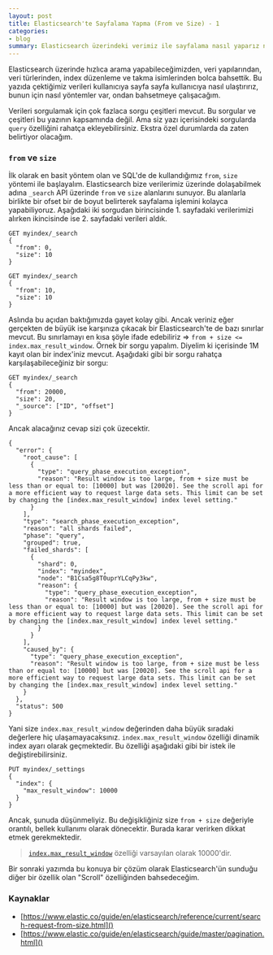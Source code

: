 ```yaml
---
layout: post
title: Elasticsearch'te Sayfalama Yapma (From ve Size) - 1
categories:
- blog
summary: Elasticsearch üzerindeki verimiz ile sayfalama nasıl yaparız ne gibi sorunlar bizi bekliyor bir göz atacağız. Örnekler ile bu konuyu açıklamaya çalışacağız.
---
```


Elasticsearch üzerinde hızlıca arama yapabileceğimizden, veri yapılarından, veri türlerinden, index düzenleme ve takma isimlerinden bolca bahsettik. Bu yazıda çektiğimiz verileri kullanıcıya sayfa sayfa kullanıcıya nasıl ulaştırırız, bunun için nasıl yöntemler var, ondan bahsetmeye çalışacağım.

Verileri sorgulamak için çok fazlaca sorgu çeşitleri mevcut. Bu sorgular ve çeşitleri bu yazının kapsamında değil. Ama siz yazı içerisindeki sorgularda `query` özelliğini rahatça ekleyebilirsiniz. Ekstra özel durumlarda da zaten belirtiyor olacağım.

### `from` ve `size`

İlk olarak en basit yöntem olan ve SQL'de de kullandığımız `from`, `size` yöntemi ile başlayalım. Elasticsearch bize verilerimiz üzerinde dolaşabilmek adına `_search` API üzerinde `from` ve `size` alanlarını sunuyor. Bu alanlarla birlikte bir ofset bir de boyut belirterek sayfalama işlemini kolayca yapabiliyoruz. Aşağıdaki iki sorgudan birincisinde 1. sayfadaki verilerimizi alırken 
ikincisinde ise 2. sayfadaki verileri aldık.

```
GET myindex/_search
{
  "from": 0,
  "size": 10
}

GET myindex/_search
{
  "from": 10,
  "size": 10
}
```

Aslında bu açıdan baktığımızda gayet kolay gibi. Ancak veriniz eğer gerçekten de büyük ise karşınıza çıkacak bir Elasticsearch'te de bazı sınırlar mevcut. Bu sınırlamayı en kısa şöyle ifade edebiliriz => `from + size <= index.max_result_window`. Örnek bir sorgu yapalım. Diyelim ki içerisinde 1M kayıt olan bir index'iniz mevcut. Aşağıdaki gibi bir sorgu rahatça karşılaşabileceğiniz bir sorgu:

```
GET myindex/_search
{
  "from": 20000,
  "size": 20,
  "_source": ["ID", "offset"]
}
```

Ancak alacağınız cevap sizi çok üzecektir. 

```
{
  "error": {
    "root_cause": [
      {
        "type": "query_phase_execution_exception",
        "reason": "Result window is too large, from + size must be less than or equal to: [10000] but was [20020]. See the scroll api for a more efficient way to request large data sets. This limit can be set by changing the [index.max_result_window] index level setting."
      }
    ],
    "type": "search_phase_execution_exception",
    "reason": "all shards failed",
    "phase": "query",
    "grouped": true,
    "failed_shards": [
      {
        "shard": 0,
        "index": "myindex",
        "node": "B1Csa5g8T0uprYLCqPy3kw",
        "reason": {
          "type": "query_phase_execution_exception",
          "reason": "Result window is too large, from + size must be less than or equal to: [10000] but was [20020]. See the scroll api for a more efficient way to request large data sets. This limit can be set by changing the [index.max_result_window] index level setting."
        }
      }
    ],
    "caused_by": {
      "type": "query_phase_execution_exception",
      "reason": "Result window is too large, from + size must be less than or equal to: [10000] but was [20020]. See the scroll api for a more efficient way to request large data sets. This limit can be set by changing the [index.max_result_window] index level setting."
    }
  },
  "status": 500
}
```

Yani size `index.max_result_window` değerinden daha büyük sıradaki değerlere hiç ulaşamayacaksınız. `index.max_result_window` özelliği dinamik index ayarı olarak geçmektedir. Bu özelliği aşağıdaki gibi bir istek ile değiştirebilirsiniz.

```
PUT myindex/_settings
{
  "index": {
    "max_result_window": 10000
  }
}
```

Ancak, şunuda düşünmeliyiz. Bu değişikliğiniz size `from + size` değeriyle orantılı, bellek kullanımı olarak dönecektir. Burada karar verirken dikkat etmek gerekmektedir.

> [`index.max_result_window`](https://www.elastic.co/guide/en/elasticsearch/reference/current/index-modules.html#dynamic-index-settings) özelliği varsayılan olarak 10000'dir. 

Bir sonraki yazımda bu konuya bir çözüm olarak Elasticsearch'ün sunduğu diğer bir özellik olan "Scroll" özelliğinden bahsedeceğim.

### Kaynaklar 

 - [https://www.elastic.co/guide/en/elasticsearch/reference/current/search-request-from-size.html]() 
 - [https://www.elastic.co/guide/en/elasticsearch/guide/master/pagination.html]()